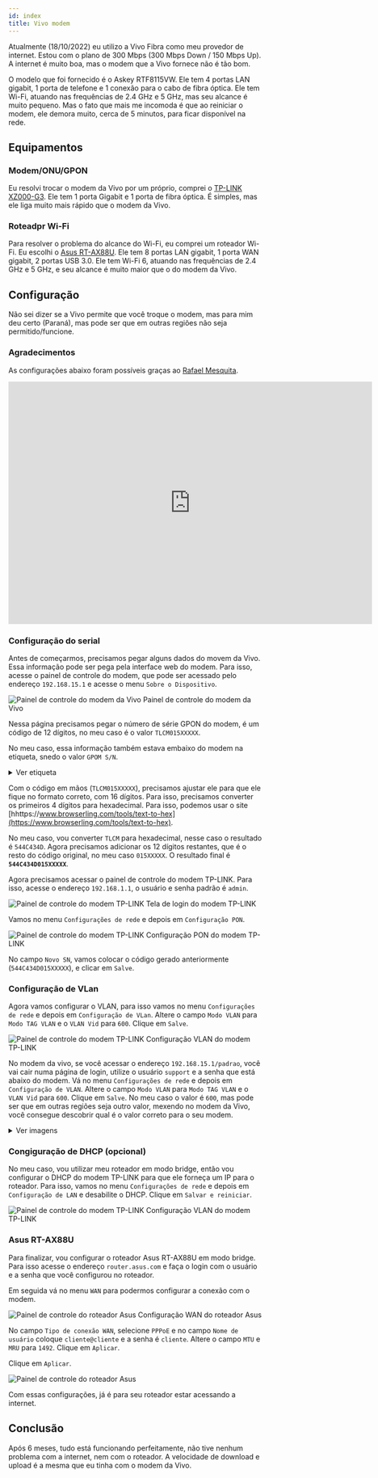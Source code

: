 ```yaml
---
id: index
title: Vivo modem
---
```


Atualmente (18/10/2022) eu utilizo a Vivo Fibra como meu provedor de internet. Estou com o plano de 300 Mbps (300 Mbps Down / 150 Mbps Up). A internet é muito boa, mas o modem que a Vivo fornece não é tão bom. 

O modelo que foi fornecido é o Askey RTF8115VW. Ele tem 4 portas LAN gigabit, 1 porta de telefone e 1 conexão para o cabo de fibra óptica. Ele tem Wi-Fi, atuando nas frequências de 2.4 GHz e 5 GHz, mas seu alcance é muito pequeno. Mas o fato que mais me incomoda é que ao reiniciar o modem, ele demora muito, cerca de 5 minutos, para ficar disponível na rede.

## Equipamentos

### Modem/ONU/GPON

Eu resolvi trocar o modem da Vivo por um próprio, comprei o [TP-LINK XZ000-G3](https://www.tp-link.com/br/service-provider/dsl-router/xz000-g3/). Ele tem 1 porta Gigabit e 1 porta de fibra óptica. É simples, mas ele liga muito mais rápido que o modem da Vivo. 

### Roteadpr Wi-Fi

Para resolver o problema do alcance do Wi-Fi, eu comprei um roteador Wi-Fi. Eu escolhi o [Asus RT-AX88U](https://www.asus.com/Networking/RT-AX88U/). Ele tem 8 portas LAN gigabit, 1 porta WAN gigabit, 2 portas USB 3.0. Ele tem Wi-Fi 6, atuando nas frequências de 2.4 GHz e 5 GHz, e seu alcance é muito maior que o do modem da Vivo.

## Configuração

Não sei dizer se a Vivo permite que você troque o modem, mas para mim deu certo (Paraná), mas pode ser que em outras regiões não seja permitido/funcione.


### Agradecimentos

As configurações abaixo foram possíveis graças ao [Rafael Mesquita](https://www.youtube.com/c/rafaelmesquitarj).

<div style={{textAlign: 'center'}}>

<iframe 
  width="720"
  height="480"
  src="https://www.youtube.com/embed/1ouIz32pynQ"
  title="TROCANDO MODEM DA VIVO FIBRA POR ONU TP LINK E ROTEADOR HUAWEI AX3"
  frameborder="0"
  allow="accelerometer; autoplay; clipboard-write; encrypted-media; gyroscope; picture-in-picture"
  allowfullscreen>
</iframe>

</div>

### Configuração do serial

Antes de começarmos, precisamos pegar alguns dados do movem da Vivo. Essa informação pode ser pega pela interface web do modem. Para isso, acesse o painel de controle do modem, que pode ser acessado pelo endereço `192.168.15.1` e acesse o menu `Sobre o Dispositivo`. 

<div style={{textAlign: 'center', fontSize: '15px', color: '#999'}}>

![Painel de controle do modem da Vivo](./vivo_modem_sobre_borrado.png)
Painel de controle do modem da Vivo

</div>

Nessa página precisamos pegar o número de série  GPON do modem, é um código de 12 dígitos, no meu caso é o valor `TLCM015XXXXX`.

No meu caso, essa informação também estava embaixo do modem na etiqueta, snedo o valor `GPOM S/N`.

<details>
  <summary>Ver etiqueta</summary>

  <div style={{textAlign: 'center', fontSize: '15px', color: '#999'}}>

  ![Número de série do modem da Vivo](./vivo_modem_info_borrado.jpg)
  Etiqueta do modem da Vivo

  </div>
</details>

Com o código em mãos (`TLCM015XXXXX`), precisamos ajustar ele para que ele fique no formato correto, com 16 dígitos. Para isso, precisamos converter os primeiros 4 dígitos para hexadecimal. Para isso, podemos usar o site [hhttps://www.browserling.com/tools/text-to-hex](https://www.browserling.com/tools/text-to-hex).

No meu caso, vou converter `TLCM` para hexadecimal, nesse caso o resultado é `544C434D`. Agora precisamos adicionar os 12 dígitos restantes, que é o resto do código original, no meu caso `015XXXXX`. O resultado final é **`544C434D015XXXXX`**.

Agora precisamos acessar o painel de controle do modem TP-LINK. Para isso, acesse o endereço `192.168.1.1`, o usuário e senha padrão é `admin`.

<div style={{textAlign: 'center', fontSize: '15px', color: '#999'}}>

![Painel de controle do modem TP-LINK](./tplink_login2.png)
Tela de login do modem TP-LINK

</div>

Vamos no menu `Configurações de rede` e depois em `Configuração PON`.

<div style={{textAlign: 'center', fontSize: '15px', color: '#999'}}>

![Painel de controle do modem TP-LINK](./tplink_PON.png)
Configuração PON do modem TP-LINK

</div>

No campo `Novo SN`, vamos colocar o código gerado anteriormente (`544C434D015XXXXX`), e clicar em `Salve`.

### Configuração de VLan

Agora vamos configurar o VLAN, para isso vamos no menu `Configurações de rede` e depois em `Configuração de VLan`. Altere o campo `Modo VLAN` para `Modo TAG VLAN` e o `VLAN Vid` para `600`. Clique em `Salve`.

<div style={{textAlign: 'center', fontSize: '15px', color: '#999'}}>

![Painel de controle do modem TP-LINK](./tplink_vlan.png)
Configuração VLAN do modem TP-LINK

</div>

No modem da vivo, se você acessar o endereço `192.168.15.1/padrao`, você vai cair numa página de login, utilize o usuário `support` e a senha que está abaixo do modem. Vá no menu `Configurações de rede` e depois em `Configuração de VLAN`. Altere o campo `Modo VLAN` para `Modo TAG VLAN` e o `VLAN Vid` para `600`. Clique em `Salve`.
No meu caso o valor é `600`, mas pode ser que em outras regiões seja outro valor, mexendo no modem da Vivo, você consegue descobrir qual é o valor correto para o seu modem.

<details>
  <summary>Ver imagens</summary>

  <div style={{textAlign: 'center', fontSize: '15px', color: '#999'}}>

  ![Painel de controle do modem da Vivo](./vivo_modem_login.png)
  Tela de login do modem da Vivo

  ![Número de série do modem da Vivo](./vivo_modem_bridge.png)
  Configuração de VLAN do modem da Vivo

  </div>
</details>

### Congiguração de DHCP (opcional)

No meu caso, vou utilizar meu roteador em modo bridge, então vou configurar o DHCP do modem TP-LINK para que ele forneça um IP para o roteador. Para isso, vamos no menu `Configurações de rede` e depois em `Configuração de LAN` e desabilite o DHCP. Clique em `Salvar e reiniciar`.

<div style={{textAlign: 'center', fontSize: '15px', color: '#999'}}>

![Painel de controle do modem TP-LINK](./tplink_lan.png)
Configuração VLAN do modem TP-LINK

</div>

### Asus RT-AX88U

Para finalizar, vou configurar o roteador Asus RT-AX88U em modo bridge. Para isso acesse o endereço `router.asus.com` e faça o login com o usuário e a senha que você configurou no roteador.

Em seguida vá no menu `WAN` para podermos configurar a conexão com o modem.

<div style={{textAlign: 'center', fontSize: '15px', color: '#999'}}>

![Painel de controle do roteador Asus](./asus_wan_borrado.png)
Configuração WAN do roteador Asus

</div>

No campo `Tipo de conexão WAN`, selecione `PPPoE` e no campo `Nome de usuário` coloque `cliente@cliente` e a senha é `cliente`. Altere o campo `MTU` e `MRU` para `1492`. Clique em `Aplicar`.

Clique em `Aplicar`.

<div style={{textAlign: 'center', fontSize: '15px', color: '#999'}}>

![Painel de controle do roteador Asus](./asus_pppoe.png)

</div>

Com essas configurações, já é para seu roteador estar acessando a internet.

## Conclusão

Após 6 meses, tudo está funcionando perfeitamente, não tive nenhum problema com a internet, nem com o roteador. A velocidade de download e upload é a mesma que eu tinha com o modem da Vivo.